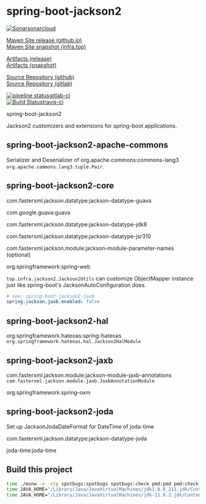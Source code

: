 # spring-boot-jackson2

[![Sonar](https://sonarcloud.io/api/project_badges/measure?project=top.infra%3Aspring-boot-jackson2&metric=alert_status)sonarcloud](https://sonarcloud.io/dashboard?id=top.infra%3Aspring-boot-jackson2)  

[Maven Site release (github.io)](https://cloud-ready.github.io/cloud-ready/release/build-docker/cloud-ready-parent/spring-boot-jackson2/index.html)  
[Maven Site snapshot (infra.top)](https://cloud-ready.github.io/cloud-ready/snapshot/build-docker/cloud-ready-parent/spring-boot-jackson2/index.html)  

[Artifacts (release)](https://oss.sonatype.org/content/repositories/releases/top/infra/spring-boot-jackson2/)  
[Artifacts (snapshot)](https://oss.sonatype.org/content/repositories/snapshots/top/infra/spring-boot-jackson2/)  

[Source Repository (github)](https://github.com/cloud-ready/spring-boot-jackson2/tree/develop)  
[Source Repository (gitlab)](https://gitlab.com/gitlab-cloud-ready/spring-boot-jackson2/tree/develop)  

[![pipeline status](https://gitlab.com/gitlab-cloud-ready/spring-boot-jackson2/badges/develop/pipeline.svg)gitlab-ci](https://gitlab.com/gitlab-cloud-ready/spring-boot-jackson2/pipelines)  
[![Build Status](https://travis-ci.org/cloud-ready/spring-boot-jackson2.svg?branch=develop)travis-ci](https://travis-ci.org/cloud-ready/spring-boot-jackson2)  


spring-boot-jackson2

Jackson2 customizers and extensions for spring-boot applications.


## spring-boot-jackson2-apache-commons

Serializer and Deserializer of org.apache.commons:commons-lang3
 `org.apache.commons.lang3.tuple.Pair`.


## spring-boot-jackson2-core

com.fasterxml.jackson.datatype:jackson-datatype-guava

com.google.guava:guava

com.fasterxml.jackson.datatype:jackson-datatype-jdk8

com.fasterxml.jackson.datatype:jackson-datatype-jsr310

com.fasterxml.jackson.module:jackson-module-parameter-names (optional)

org.springframework:spring-web


`top.infra.jackson2.Jackson2Utils` can customize ObjectMapper instance just like spring-boot's JacksonAutoConfiguration does.


```yaml
# see: spring-boot-jackson2-jaxb
spring.jackson.jaxb.enabled: false
```

## spring-boot-jackson2-hal

org.springframework.hateoas:spring-hateoas
 `org.springframework.hateoas.hal.Jackson2HalModule`


## spring-boot-jackson2-jaxb

com.fasterxml.jackson.module:jackson-module-jaxb-annotations
 `com.fasterxml.jackson.module.jaxb.JaxbAnnotationModule`

org.springframework:spring-oxm


## spring-boot-jackson2-joda

Set up JacksonJodaDateFormat for DateTime of joda-time

com.fasterxml.jackson.datatype:jackson-datatype-joda

joda-time:joda-time

## Build this project

```bash
time ./mvnw -e -ntp spotbugs:spotbugs spotbugs:check pmd:pmd pmd:check
time JAVA_HOME="/Library/Java/JavaVirtualMachines/jdk1.8.0_211.jdk/Contents/Home" ./mvnw -e -ntp clean package
time JAVA_HOME="/Library/Java/JavaVirtualMachines/jdk-11.0.2.jdk/Contents/Home" ./mvnw -e -ntp -Djava.version=11 clean package
```
